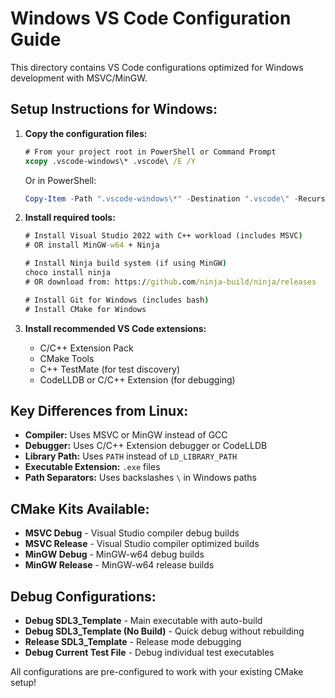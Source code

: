 # Windows VS Code Configuration Guide

This directory contains VS Code configurations optimized for Windows development with MSVC/MinGW.

## Setup Instructions for Windows:

1. **Copy the configuration files:**
   ```cmd
   # From your project root in PowerShell or Command Prompt
   xcopy .vscode-windows\* .vscode\ /E /Y
   ```
   
   Or in PowerShell:
   ```powershell
   Copy-Item -Path ".vscode-windows\*" -Destination ".vscode\" -Recurse -Force
   ```

2. **Install required tools:**
   ```cmd
   # Install Visual Studio 2022 with C++ workload (includes MSVC)
   # OR install MinGW-w64 + Ninja
   
   # Install Ninja build system (if using MinGW)
   choco install ninja
   # OR download from: https://github.com/ninja-build/ninja/releases
   
   # Install Git for Windows (includes bash)
   # Install CMake for Windows
   ```

3. **Install recommended VS Code extensions:**
   - C/C++ Extension Pack
   - CMake Tools
   - C++ TestMate (for test discovery)
   - CodeLLDB or C/C++ Extension (for debugging)

## Key Differences from Linux:

- **Compiler:** Uses MSVC or MinGW instead of GCC
- **Debugger:** Uses C/C++ Extension debugger or CodeLLDB
- **Library Path:** Uses `PATH` instead of `LD_LIBRARY_PATH`
- **Executable Extension:** `.exe` files
- **Path Separators:** Uses backslashes `\` in Windows paths

## CMake Kits Available:
- **MSVC Debug** - Visual Studio compiler debug builds
- **MSVC Release** - Visual Studio compiler optimized builds
- **MinGW Debug** - MinGW-w64 debug builds
- **MinGW Release** - MinGW-w64 release builds

## Debug Configurations:
- **Debug SDL3_Template** - Main executable with auto-build
- **Debug SDL3_Template (No Build)** - Quick debug without rebuilding  
- **Release SDL3_Template** - Release mode debugging
- **Debug Current Test File** - Debug individual test executables

All configurations are pre-configured to work with your existing CMake setup!
